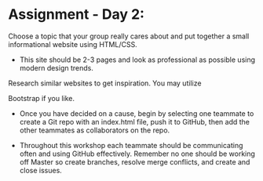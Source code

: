 # Assignment - Day 2:

Choose a topic that your group really cares about and put together a small informational website using HTML/CSS.

* This site should be 2-3 pages and look as professional as possible using modern design trends.

Research similar websites to get inspiration. You may utilize

Bootstrap if you like.

* Once you have decided on a cause, begin by selecting one teammate to create a Git repo with an index.html file, push it to GitHub, then add the other teammates as collaborators on the repo.

* Throughout this workshop each teammate should be communicating often and using GitHub effectively. Remember no one should be working off Master so create branches, resolve merge conflicts, and create and close issues.
